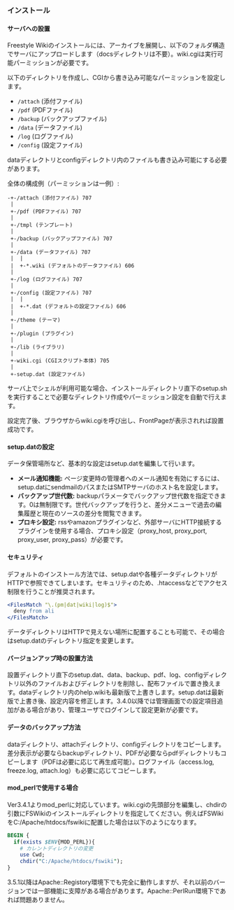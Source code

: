 ### インストール

#### サーバへの設置

Freestyle Wikiのインストールには、アーカイブを展開し、以下のフォルダ構造でサーバにアップロードします（docsディレクトリは不要）。wiki.cgiは実行可能パーミッションが必要です。

以下のディレクトリを作成し、CGIから書き込み可能なパーミッションを設定します。

*   `/attach` (添付ファイル)
*   `/pdf` (PDFファイル)
*   `/backup` (バックアップファイル)
*   `/data` (データファイル)
*   `/log` (ログファイル)
*   `/config` (設定ファイル)

dataディレクトリとconfigディレクトリ内のファイルも書き込み可能にする必要があります。

全体の構成例（パーミッションは一例）:

```
-+-/attach (添付ファイル) 707
 |
 +-/pdf (PDFファイル) 707
 |
 +-/tmpl (テンプレート)
 |
 +-/backup (バックアップファイル) 707
 |
 +-/data (データファイル) 707
 |  |
 |  +-*.wiki (デフォルトのデータファイル) 606
 |
 +-/log (ログファイル) 707
 |
 +-/config (設定ファイル) 707
 |  |
 |  +-*.dat (デフォルトの設定ファイル) 606
 |
 +-/theme (テーマ)
 |
 +-/plugin (プラグイン)
 |
 +-/lib (ライブラリ)
 |
 +-wiki.cgi (CGIスクリプト本体) 705
 |
 +-setup.dat (設定ファイル)
```

サーバ上でシェルが利用可能な場合、インストールディレクトリ直下のsetup.shを実行することで必要なディレクトリ作成やパーミッション設定を自動で行えます。

設定完了後、ブラウザからwiki.cgiを呼び出し、FrontPageが表示されれば設置成功です。

#### setup.datの設定

データ保管場所など、基本的な設定はsetup.datを編集して行います。

*   **メール通知機能:** ページ変更時の管理者へのメール通知を有効にするには、setup.datにsendmailのパスまたはSMTPサーバのホスト名を設定します。
*   **バックアップ世代数:** backupパラメータでバックアップ世代数を指定できます。0は無制限です。世代バックアップを行うと、差分メニューで過去の編集履歴と現在のソースの差分を閲覧できます。
*   **プロキシ設定:** rssやamazonプラグインなど、外部サーバにHTTP接続するプラグインを使用する場合、プロキシ設定（proxy_host, proxy_port, proxy_user, proxy_pass）が必要です。

#### セキュリティ

デフォルトのインストール方法では、setup.datや各種データディレクトリがHTTPで参照できてしまいます。セキュリティのため、.htaccessなどでアクセス制限を行うことが推奨されます。

```apache
<FilesMatch "\.(pm|dat|wiki|log)$">
  deny from ali
</FilesMatch>
```

データディレクトリはHTTPで見えない場所に配置することも可能で、その場合はsetup.datのディレクトリ指定を変更します。

#### バージョンアップ時の設置方法

設置ディレクトリ直下のsetup.dat、data、backup、pdf、log、configディレクトリ以外のファイルおよびディレクトリを削除し、配布ファイルで置き換えます。dataディレクトリ内のhelp.wikiも最新版で上書きします。setup.datは最新版で上書き後、設定内容を修正します。3.4.0以降では管理画面での設定項目追加がある場合があり、管理ユーザでログインして設定更新が必要です。

#### データのバックアップ方法

dataディレクトリ、attachディレクトリ、configディレクトリをコピーします。差分表示が必要ならbackupディレクトリ、PDFが必要ならpdfディレクトリもコピーします（PDFは必要に応じて再生成可能）。ログファイル（access.log, freeze.log, attach.log）も必要に応じてコピーします。

#### mod_perlで使用する場合

Ver3.4.1よりmod_perlに対応しています。wiki.cgiの先頭部分を編集し、chdirの引数にFSWikiのインストールディレクトリを指定してください。例えばFSWikiをC:/Apache/htdocs/fswikiに配置した場合は以下のようになります。

```perl
BEGIN {
  if(exists $ENV{MOD_PERL}){
    # カレントディレクトリの変更
    use Cwd;
    chdir("C:/Apache/htdocs/fswiki");
}
```

3.5.1以降はApache::Registory環境下でも完全に動作しますが、それ以前のバージョンでは一部機能に支障がある場合があります。Apache::PerlRun環境下であれば問題ありません。
